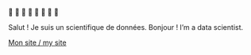 
🎺 💾 🎺 💾 🎺 💾 🎺 💾

Salut ! Je suis un scientifique de données.
Bonjour ! I’m a data scientist. 

[Mon site / my site](https://malcolmosh.github.io/)



